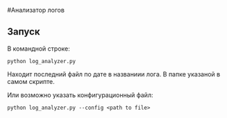 #Анализатор логов

## Запуск

В командной строке:

    python log_analyzer.py
 
Находит последний файл по дате в названиии лога. В папке указаной в самом скрипте.

Или возможно указать конфигурационный файл:

    python log_analyzer.py --config <path to file>
